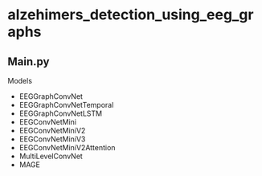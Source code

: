 # alzehimers_detection_using_eeg_graphs
## Main.py
Models 
- EEGGraphConvNet
- EEGGraphConvNetTemporal
- EEGGraphConvNetLSTM
- EEGConvNetMini
- EEGConvNetMiniV2
- EEGConvNetMiniV3
- EEGConvNetMiniV2Attention
- MultiLevelConvNet
- MAGE
